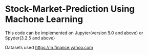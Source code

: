 # Stock-Market-Prediction Using Machone Learning 

This code can be implemented on Jupyter(version 5.0 and above) or Spyder(3.2.5 and above)

Datasets used https://in.finance.yahoo.com
